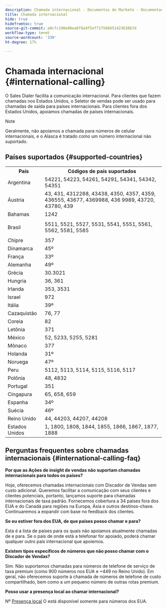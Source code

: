 ```yaml
---
description: Chamada internacional - Documentos do Marketo - Documentação do produto
title: Chamada internacional
hide: true
hidefromtoc: true
source-git-commit: a0cfc190e00ea6f8a9f5ef717566651423638b7d
workflow-type: tm+mt
source-wordcount: '339'
ht-degree: 17%

---
```


# Chamada internacional {#international-calling}

O Sales Dialer facilita a comunicação internacional. Para clientes que fazem chamadas nos Estados Unidos, o Seletor de vendas pode ser usado para chamadas de saída para países internacionais. Para clientes fora dos Estados Unidos, apoiamos chamadas de países internacionais.

>[!NOTE]
>
>Geralmente, não apoiamos a chamada para números de celular internacionais, e o Alasca é tratado como um número internacional não suportado.

## Países suportados {#supported-countries}

<table> 
 <tbody> 
  <tr> 
   <th>País</th> 
   <th>Códigos de país suportados</th> 
  </tr> 
  <tr> 
   <td colspan="1">Argentina</td> 
   <td colspan="1">54221, 54223, 54261, 54291, 54341, 54342, 54351</td> 
  </tr> 
  <tr> 
   <td colspan="1">Áustria</td> 
   <td colspan="1">43, 431, 4312288, 43438, 4350, 4357, 4359, 436555, 43677, 4369988, 436 9989, 43720, 43780, 439</td> 
  </tr> 
  <tr> 
   <td colspan="1">Bahamas</td> 
   <td colspan="1">1242</td> 
  </tr> 
  <tr> 
   <td><p>Brasil</p></td> 
   <td>5511, 5521, 5527, 5531, 5541, 5551, 5561, 5562, 5581, 5585</td> 
  </tr> 
  <tr> 
   <td>Chipre </td> 
   <td>357</td> 
  </tr> 
  <tr> 
   <td colspan="1">Dinamarca </td> 
   <td colspan="1">45º</td> 
  </tr> 
  <tr> 
   <td colspan="1">França</td> 
   <td colspan="1">33º</td> 
  </tr> 
  <tr> 
   <td>Alemanha</td> 
   <td>49º</td> 
  </tr> 
  <tr> 
   <td>Grécia </td> 
   <td>30.3021</td> 
  </tr> 
  <tr> 
   <td>Hungria</td> 
   <td>36, 361</td> 
  </tr> 
  <tr> 
   <td colspan="1">Irlanda </td> 
   <td colspan="1">353, 3531</td> 
  </tr> 
  <tr> 
   <td>Israel</td> 
   <td>972</td> 
  </tr> 
  <tr> 
   <td colspan="1">Itália</td> 
   <td colspan="1">39º</td> 
  </tr> 
  <tr> 
   <td colspan="1">Cazaquistão </td> 
   <td colspan="1">76, 77</td> 
  </tr> 
  <tr> 
   <td colspan="1">Coreia</td> 
   <td colspan="1">82</td> 
  </tr> 
  <tr> 
   <td colspan="1">Letônia </td> 
   <td colspan="1">371</td> 
  </tr> 
  <tr> 
   <td colspan="1">México</td> 
   <td colspan="1">52, 5233, 5255, 5281</td> 
  </tr> 
  <tr> 
   <td>Mônaco</td> 
   <td>377</td> 
  </tr> 
  <tr> 
   <td>Holanda </td> 
   <td>31º</td> 
  </tr> 
  <tr> 
   <td colspan="1">Noruega </td> 
   <td colspan="1">47º</td> 
  </tr> 
  <tr> 
   <td colspan="1">Peru </td> 
   <td colspan="1">5112, 5113, 5114, 5115, 5116, 5117</td> 
  </tr> 
  <tr> 
   <td colspan="1">Polônia </td> 
   <td colspan="1">48, 4832</td> 
  </tr> 
  <tr> 
   <td colspan="1">Portugal </td> 
   <td colspan="1">351</td> 
  </tr> 
  <tr> 
   <td colspan="1">Cingapura </td> 
   <td colspan="1">65, 658, 659</td> 
  </tr> 
  <tr> 
   <td colspan="1">Espanha </td> 
   <td colspan="1">34º</td> 
  </tr> 
  <tr> 
   <td colspan="1">Suécia </td> 
   <td colspan="1">46º</td> 
  </tr> 
  <tr> 
   <td colspan="1">Reino Unido</td> 
   <td colspan="1">44, 44203, 44207, 44208</td> 
  </tr> 
  <tr> 
   <td>Estados Unidos</td> 
   <td>1, 1800, 1808, 1844, 1855, 1866, 1867, 1877, 1888</td> 
  </tr> 
 </tbody> 
</table>

## Perguntas frequentes sobre chamadas internacionais {#international-calling-faq}

**Por que as Ações de insight de vendas não suportam chamadas internacionais para todos os países?**

Hoje, oferecemos chamadas internacionais com Discador de Vendas sem custo adicional. Queremos facilitar a comunicação com seus clientes e clientes potenciais, portanto, lançamos suporte para chamadas internacionais de taxa padrão. Fornecemos cobertura a 34 países fora dos EUA e do Canadá para regiões na Europa, Ásia e outros destinos-chave. Continuaremos a expandir com base no feedback dos clientes.

**Se eu estiver fora dos EUA, de que países posso chamar e para?**

Esta é a lista de países para os quais não apoiamos atualmente chamadas de e para. Se o país de onde está a telefonar for apoiado, poderá chamar qualquer outro país internacional que apoiemos.

**Existem tipos específicos de números que não posso chamar com o Discador de Vendas?**

Sim. Não suportamos chamadas para números de telefone de serviço de taxa premium (como 900 números nos EUA e +449 no Reino Unido). Em geral, não oferecemos suporte à chamada de números de telefone de custo compartilhado, bem como a um pequeno número de outras rotas premium.

**Posso usar a presença local ao chamar internacional?**

Nº [Presença local](/help/marketo/product-docs/marketo-sales-insight/actions/phone/local-presence.md) O está disponível somente para números dos EUA.
